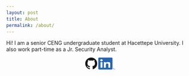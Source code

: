 ```yaml
---
layout: post
title: About
permalink: /about/
---
```


Hi! I am a senior CENG undergraduate student at Hacettepe University.
I also work part-time as a Jr. Security Analyst.

<p align="center">
   <a href="https://github.com/panicwithme"><img src="/img/GitHub-32px.png"></a>
   <a href="https://www.linkedin.com/fatmacigdemtosun"><img src="/img/LinkedIn-32px.png"></a>
</p>

